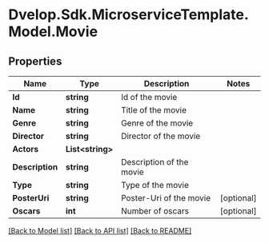 # Dvelop.Sdk.MicroserviceTemplate.Model.Movie

## Properties

Name | Type | Description | Notes
------------ | ------------- | ------------- | -------------
**Id** | **string** | Id of the movie | 
**Name** | **string** | Title of the movie | 
**Genre** | **string** | Genre of the movie | 
**Director** | **string** | Director of the movie | 
**Actors** | **List&lt;string&gt;** |  | 
**Description** | **string** | Description of the movie | 
**Type** | **string** | Type of the movie | 
**PosterUri** | **string** | Poster-Uri of the movie | [optional] 
**Oscars** | **int** | Number of oscars | [optional] 

[[Back to Model list]](../README.md#documentation-for-models) [[Back to API list]](../README.md#documentation-for-api-endpoints) [[Back to README]](../README.md)

